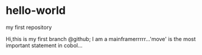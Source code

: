 # hello-world
my first repository

Hi,this is my first branch @github;
I am a mainframerrrrr...'move' is the most important statement in cobol...
